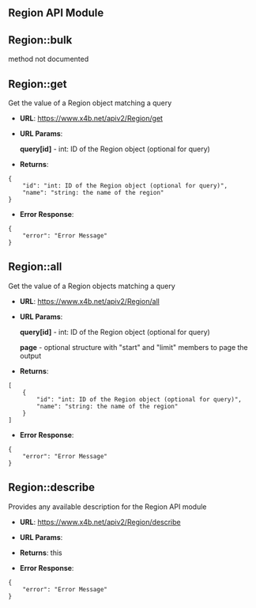 Region API Module
---

## Region::**bulk**
method not documented

## Region::**get**
Get the value of a Region object matching a query

* **URL**: https://www.x4b.net/apiv2/Region/get
* **URL Params**: 

    **query[id]** - int: ID of the Region object (optional for query)

* **Returns**: 
```
{
    "id": "int: ID of the Region object (optional for query)",
    "name": "string: the name of the region"
}
```
* **Error Response**: 
```
{
    "error": "Error Message"
}
```
## Region::**all**
Get the value of a Region objects matching a query

* **URL**: https://www.x4b.net/apiv2/Region/all
* **URL Params**: 

    **query[id]** - int: ID of the Region object (optional for query)

    **page** - optional structure with "start" and "limit" members to page the output

* **Returns**: 
```
[
    {
        "id": "int: ID of the Region object (optional for query)",
        "name": "string: the name of the region"
    }
]
```
* **Error Response**: 
```
{
    "error": "Error Message"
}
```
## Region::**describe**
Provides any available description for the Region API module

* **URL**: https://www.x4b.net/apiv2/Region/describe
* **URL Params**: 

* **Returns**: this
* **Error Response**: 
```
{
    "error": "Error Message"
}
```
